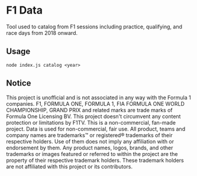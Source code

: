 # F1 Data

Tool used to catalog from F1 sessions including practice, qualifying, and race days from 2018 onward.

## Usage

```
node index.js catalog <year>
```

## Notice

This project is unofficial and is not associated in any way with the Formula 1 companies. F1, FORMULA ONE, FORMULA 1, FIA FORMULA ONE WORLD CHAMPIONSHIP, GRAND PRIX and related marks are trade marks of Formula One Licensing BV. This project doesn't circumvent any content protection or limitations by F1TV. This is a non-commercial, fan-made project. Data is used for non-commercial, fair use. All product, teams and company names are trademarks™ or registered® trademarks of their respective holders. Use of them does not imply any affiliation with or endorsement by them. Any product names, logos, brands, and other trademarks or images featured or referred to within the project are the property of their respective trademark holders. These trademark holders are not affiliated with this project or its contributors.